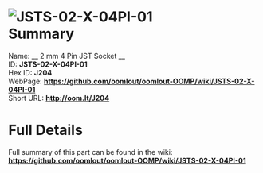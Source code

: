 
![JSTS-02-X-04PI-01](https://github.com/oomlout/oomlout-OOMP/blob/master/parts/JSTS-02-X-04PI-01/JSTS-02-X-04PI-01_420.jpg)   
Summary
=================
  
Name: __ 2 mm 4 Pin JST Socket __    
ID: __JSTS-02-X-04PI-01__   
Hex ID: __J204__   
WebPage: __https://github.com/oomlout/oomlout-OOMP/wiki/JSTS-02-X-04PI-01__   
Short URL: __http://oom.lt/J204__   

Full Details
==========================
Full summary of this part can be found in the wiki:   
__https://github.com/oomlout/oomlout-OOMP/wiki/JSTS-02-X-04PI-01__    


